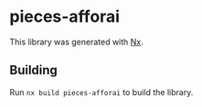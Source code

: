 # pieces-afforai

This library was generated with [Nx](https://nx.dev).

## Building

Run `nx build pieces-afforai` to build the library.

